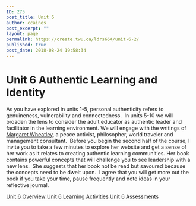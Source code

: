 ```yaml
---
ID: 275
post_title: Unit 6
author: ccaines
post_excerpt: ""
layout: page
permalink: https://create.twu.ca/ldrs664/unit-6-2/
published: true
post_date: 2018-08-24 19:58:34
---
```

<!--themify_builder_static-->
<h1>Unit 6
Authentic Learning and Identity</h1>
As you have explored in units 1-5, personal authenticity refers to genuineness, vulnerability and connectedness.  In units 5-10 we will broaden the lens to consider the adult educator as authentic leader and facilitator in the learning environment. We will engage with the writings of <a href="http://margaretwheatley.com/home/">Margaret Wheatley</a>, a peace activist, philosopher, world traveler and management consultant.  Before you begin the second half of the course, I invite you to take a few minutes to explore her website and get a sense of her work as it relates to creating authentic learning communities. Her book contains powerful concepts that will challenge you to see leadership with a new lens.  She suggests that her book not be read but savoured because the concepts need to be dwelt upon.  I agree that you will get more out the book if you take your time, pause frequently and note ideas in your reflective journal.

<a href="https://create.twu.ca/ldrs627-su18/unit-6-overview/"> Unit 6 Overview </a> <a href="https://create.twu.ca/ldrs627-su18/unit-6-learning-activities/"> Unit 6 Learning Activities </a> <a href="https://create.twu.ca/ldrs627-su18/unit-6-topic-1/"> Unit 6 Assessments </a><!--/themify_builder_static-->